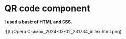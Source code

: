 # QR code component



**I used a basic of HTML and CSS.**

![](./Opera Снимок_2024-03-02_231734_index.html.png)



